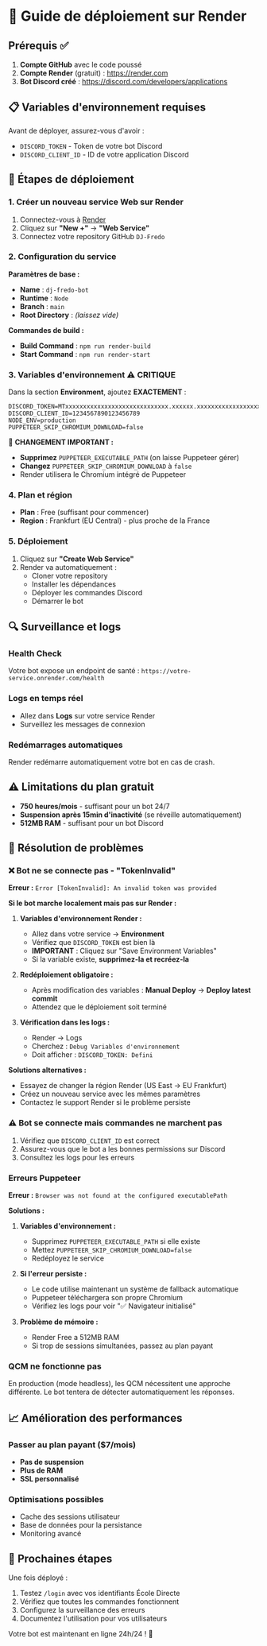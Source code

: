 # 🚀 Guide de déploiement sur Render

## Prérequis ✅

1. **Compte GitHub** avec le code poussé
2. **Compte Render** (gratuit) : https://render.com
3. **Bot Discord créé** : https://discord.com/developers/applications

## 📋 Variables d'environnement requises

Avant de déployer, assurez-vous d'avoir :
- `DISCORD_TOKEN` - Token de votre bot Discord
- `DISCORD_CLIENT_ID` - ID de votre application Discord

## 🔧 Étapes de déploiement

### 1. Créer un nouveau service Web sur Render

1. Connectez-vous à [Render](https://render.com)
2. Cliquez sur **"New +"** → **"Web Service"**
3. Connectez votre repository GitHub `DJ-Fredo`

### 2. Configuration du service

**Paramètres de base :**
- **Name** : `dj-fredo-bot`
- **Runtime** : `Node`
- **Branch** : `main`
- **Root Directory** : *(laissez vide)*

**Commandes de build :**
- **Build Command** : `npm run render-build`
- **Start Command** : `npm run render-start`

### 3. Variables d'environnement ⚠️ **CRITIQUE**

Dans la section **Environment**, ajoutez **EXACTEMENT** :

```env
DISCORD_TOKEN=MTxxxxxxxxxxxxxxxxxxxxxxxxxxxxx.xxxxxx.xxxxxxxxxxxxxxxxxxxxxxx
DISCORD_CLIENT_ID=1234567890123456789
NODE_ENV=production
PUPPETEER_SKIP_CHROMIUM_DOWNLOAD=false
```

🚨 **CHANGEMENT IMPORTANT :**
- **Supprimez** `PUPPETEER_EXECUTABLE_PATH` (on laisse Puppeteer gérer)
- **Changez** `PUPPETEER_SKIP_CHROMIUM_DOWNLOAD` à `false`
- Render utilisera le Chromium intégré de Puppeteer

### 4. Plan et région

- **Plan** : Free (suffisant pour commencer)
- **Region** : Frankfurt (EU Central) - plus proche de la France

### 5. Déploiement

1. Cliquez sur **"Create Web Service"**
2. Render va automatiquement :
   - Cloner votre repository
   - Installer les dépendances
   - Déployer les commandes Discord
   - Démarrer le bot

## 🔍 Surveillance et logs

### Health Check
Votre bot expose un endpoint de santé : `https://votre-service.onrender.com/health`

### Logs en temps réel
- Allez dans **Logs** sur votre service Render
- Surveillez les messages de connexion

### Redémarrages automatiques
Render redémarre automatiquement votre bot en cas de crash.

## ⚠️ Limitations du plan gratuit

- **750 heures/mois** - suffisant pour un bot 24/7
- **Suspension après 15min d'inactivité** (se réveille automatiquement)
- **512MB RAM** - suffisant pour un bot Discord

## 🐛 Résolution de problèmes

### ❌ Bot ne se connecte pas - "TokenInvalid"
**Erreur :** `Error [TokenInvalid]: An invalid token was provided`

**Si le bot marche localement mais pas sur Render :**

1. **Variables d'environnement Render :**
   - Allez dans votre service → **Environment**
   - Vérifiez que `DISCORD_TOKEN` est bien là
   - **IMPORTANT** : Cliquez sur "Save Environment Variables"
   - Si la variable existe, **supprimez-la et recréez-la**

2. **Redéploiement obligatoire :**
   - Après modification des variables : **Manual Deploy** → **Deploy latest commit**
   - Attendez que le déploiement soit terminé

3. **Vérification dans les logs :**
   - Render → Logs
   - Cherchez : `Debug Variables d'environnement`
   - Doit afficher : `DISCORD_TOKEN: Defini`

**Solutions alternatives :**
- Essayez de changer la région Render (US East → EU Frankfurt)
- Créez un nouveau service avec les mêmes paramètres
- Contactez le support Render si le problème persiste

### ⚠️ Bot se connecte mais commandes ne marchent pas
1. Vérifiez que `DISCORD_CLIENT_ID` est correct
2. Assurez-vous que le bot a les bonnes permissions sur Discord
3. Consultez les logs pour les erreurs

### Erreurs Puppeteer
**Erreur :** `Browser was not found at the configured executablePath`

**Solutions :**
1. **Variables d'environnement :**
   - Supprimez `PUPPETEER_EXECUTABLE_PATH` si elle existe
   - Mettez `PUPPETEER_SKIP_CHROMIUM_DOWNLOAD=false`
   - Redéployez le service

2. **Si l'erreur persiste :**
   - Le code utilise maintenant un système de fallback automatique
   - Puppeteer téléchargera son propre Chromium
   - Vérifiez les logs pour voir "✅ Navigateur initialisé"

3. **Problème de mémoire :**
   - Render Free a 512MB RAM
   - Si trop de sessions simultanées, passez au plan payant

### QCM ne fonctionne pas
En production (mode headless), les QCM nécessitent une approche différente.
Le bot tentera de détecter automatiquement les réponses.

## 📈 Amélioration des performances

### Passer au plan payant ($7/mois)
- **Pas de suspension**
- **Plus de RAM**
- **SSL personnalisé**

### Optimisations possibles
- Cache des sessions utilisateur
- Base de données pour la persistance
- Monitoring avancé

## 🎯 Prochaines étapes

Une fois déployé :
1. Testez `/login` avec vos identifiants École Directe
2. Vérifiez que toutes les commandes fonctionnent
3. Configurez la surveillance des erreurs
4. Documentez l'utilisation pour vos utilisateurs

Votre bot est maintenant en ligne 24h/24 ! 🎉
